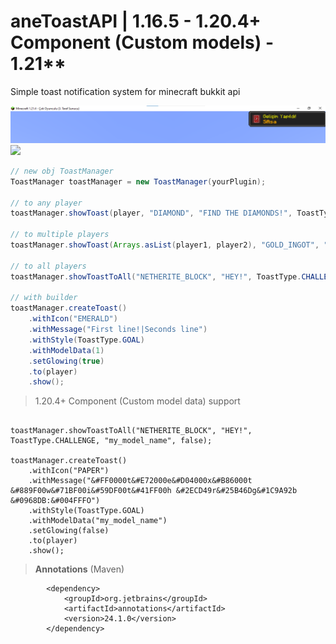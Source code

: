 # aneToastAPI | 1.16.5 - 1.20.4+ Component (Custom models) - 1.21**
Simple toast notification system for minecraft bukkit api

![](https://github.com/therealthread/aneToastAPI/blob/main/image.png?raw=true)
![]([https://github.com/therealthread/aneToastAPI/blob/main/image.png](https://github.com/therealthread/aneToastAPI/blob/main/rgb.png)?raw=true)

```java
// new obj ToastManager
ToastManager toastManager = new ToastManager(yourPlugin);

// to any player
toastManager.showToast(player, "DIAMOND", "FIND THE DIAMONDS!", ToastType.GOAL, 0, true);

// to multiple players
toastManager.showToast(Arrays.asList(player1, player2), "GOLD_INGOT", "HE,! ANY MESSAGE!", ToastType.TASK, 0, false);

// to all players
toastManager.showToastToAll("NETHERITE_BLOCK", "HEY!", ToastType.CHALLENGE, 0, false);

// with builder
toastManager.createToast()
    .withIcon("EMERALD")
    .withMessage("First line!|Seconds line")
    .withStyle(ToastType.GOAL)
    .withModelData(1)
    .setGlowing(true)
    .to(player)
    .show();


```

> 1.20.4+ Component (Custom model data) support
```

toastManager.showToastToAll("NETHERITE_BLOCK", "HEY!", ToastType.CHALLENGE, "my_model_name", false);

toastManager.createToast()
    .withIcon("PAPER")
    .withMessage("&#FF0000t&#E72000e&#D04000x&#B86000t &#889F00w&#71BF00i&#59DF00t&#41FF00h &#2ECD49r&#25B46Dg&#1C9A92b &#0968DB:&#004FFFO")
    .withStyle(ToastType.GOAL)
    .withModelData("my_model_name")
    .setGlowing(false)
    .to(player)
    .show();

```

> **Annotations** (Maven)
```
        <dependency>
            <groupId>org.jetbrains</groupId>
            <artifactId>annotations</artifactId>
            <version>24.1.0</version>
        </dependency>
```
